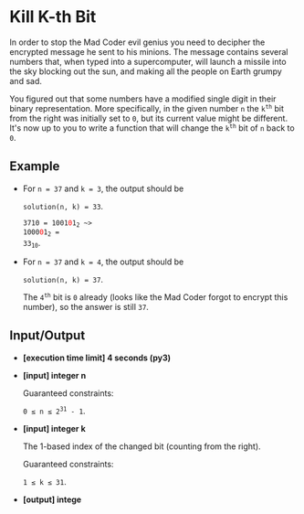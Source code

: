 # Kill K-th Bit

In order to stop the Mad Coder evil genius you need to decipher the encrypted message he sent to his minions. The message contains several numbers that, when typed into a supercomputer, will launch a missile into the sky blocking out the sun, and making all the people on Earth grumpy and sad.

You figured out that some numbers have a modified single digit in their binary representation. More specifically, in the given number `n` the <code>k<sup>th</sup></code> bit from the right was initially set to `0`, but its current value might be different. It's now up to you to write a function that will change the <code>k<sup>th</sup></code> bit of `n` back to `0`.

## Example

- For `n = 37` and `k = 3`, the output should be

    `solution(n, k) = 33`.

    <code>3710 = 1001<span style="color:red">0</span>1<sub>2</sub> ~> 1000<span style="color:red">0</span>1<sub>2</sub> = 33<sub>10</sub></code>.

- For `n = 37` and `k = 4`, the output should be

    `solution(n, k) = 37`.

    The <code>4<sup>th</sup></code> bit is `0` already (looks like the Mad Coder forgot to encrypt this number), so the answer is still `37`.

## Input/Output

- **[execution time limit] 4 seconds (py3)**

- **[input] integer n**

	Guaranteed constraints:

	<code>0 ≤ n ≤ 2<sup>31</sup> - 1</code>.

- **[input] integer k**

	The 1-based index of the changed bit (counting from the right).

	Guaranteed constraints:

	`1 ≤ k ≤ 31`.

- **[output] intege**


